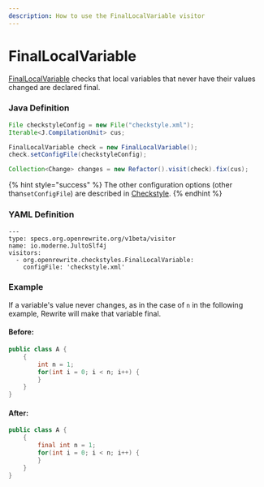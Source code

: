 ```yaml
---
description: How to use the FinalLocalVariable visitor
---
```


# FinalLocalVariable

[FinalLocalVariable](https://checkstyle.sourceforge.io/config_coding.html#FinalLocalVariable) checks that local variables that never have their values changed are declared final.

### Java Definition 

```java
File checkstyleConfig = new File("checkstyle.xml");
Iterable<J.CompilationUnit> cus;

FinalLocalVariable check = new FinalLocalVariable();
check.setConfigFile(checkstyleConfig);

Collection<Change> changes = new Refactor().visit(check).fix(cus);
```

{% hint style="success" %}
The other configuration options \(other than`setConfigFile`\) are described in [Checkstyle](./#configuration-options).
{% endhint %}

### YAML Definition

```text
---
type: specs.org.openrewrite.org/v1beta/visitor
name: io.moderne.JultoSlf4j
visitors:
  - org.openrewrite.checkstyles.FinalLocalVariable:
    configFile: 'checkstyle.xml'
```

### Example

If a variable's value never changes, as in the case of `n` in the following example, Rewrite will make that variable final.

#### Before:

```java
public class A {
    {
        int n = 1;
        for(int i = 0; i < n; i++) {
        }
    }
}
```

#### After:

```java
public class A {
    {
        final int n = 1;
        for(int i = 0; i < n; i++) {
        }
    }
}
```

